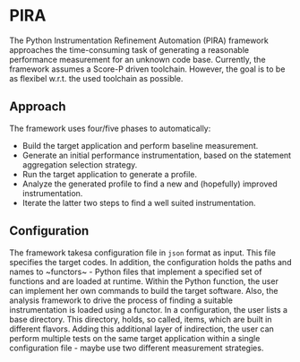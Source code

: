 # PIRA

The Python Instrumentation Refinement Automation (PIRA) framework approaches the time-consuming task of generating a reasonable performance measurement for an unknown code base.
Currently, the framework assumes a Score-P driven toolchain. However, the goal is to be as flexibel w.r.t. the used toolchain as possible.

## Approach
The framework uses four/five phases to automatically:
* Build the target application and perform baseline measurement.
* Generate an initial performance instrumentation, based on the statement aggregation selection strategy.
* Run the target application to generate a profile.
* Analyze the generated profile to find a new and (hopefully) improved instrumentation.
* Iterate the latter two steps to find a well suited instrumentation.

## Configuration
The framework takesa configuration file in `json` format as input. This file specifies the target codes.
In addition, the configuration holds the paths and names to ~functors~ - Python files that implement a specified set of functions and are loaded at runtime. Within the Python function, the user can implement her own commands to build the target software. Also, the analysis framework to drive the process of finding a suitable instrumentation is loaded using a functor.
In a configuration, the user lists a base directory. This directory, holds, so called, items, which are built in different flavors.
Adding this additional layer of indirection, the user can perform multiple tests on the same target application within a single configuration file - maybe use two different measurement strategies.
